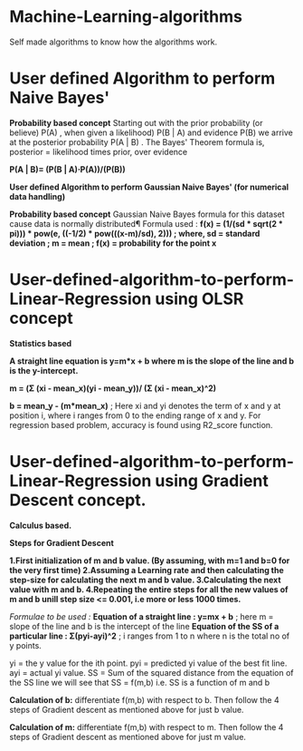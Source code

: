 # Machine-Learning-algorithms
Self made algorithms to know how the algorithms work.

# User defined Algorithm to perform Naive Bayes' 

**Probability based concept**
Starting out with the prior probability (or believe) P(A) , when given a likelihood) P(B | A) and evidence P(B) we arrive at the posterior probability P(A | B) .
The Bayes' Theorem formula is, posterior = likelihood times prior, over evidence

**P(A | B)= (P(B | A)⋅P(A))/(P(B))**

**User defined Algorithm to perform Gaussian Naive Bayes' (for numerical data handling)**

**Probability based concept**
Gaussian Naive Bayes formula for this dataset cause data is normally distributed¶
Formula used : 
**f(x) = (1/(sd * sqrt(2 * pi))) * pow(e, ((-1/2) * pow(((x-m)/sd), 2))) ; where, sd = standard deviation ; m = mean ; f(x) = probability for the point x**

# User-defined-algorithm-to-perform-Linear-Regression using OLSR concept
**Statistics based**

**A straight line equation is y=m*x + b where m is the slope of the line and b is the y-intercept.**

**m = (Σ (xi - mean_x)(yi - mean_y))/ (Σ (xi - mean_x)^2)**

**b = mean_y - (m*mean_x)** ; 
Here xi and yi denotes the term of x and y at position i, where i ranges from 0 to the ending range of x and y.
For regression based problem, accuracy is found using R2_score function.

# User-defined-algorithm-to-perform-Linear-Regression using Gradient Descent concept.
**Calculus based.**

**Steps for Gradient Descent**

**1.First initialization of m and b value. (By assuming, with m=1 and b=0 for the very first time)
2.Assuming a Learning rate and then calculating the step-size for calculating the next m and b value.
3.Calculating the next value with m and b.
4.Repeating the entire steps for all the new values of m and b unill step size <= 0.001, i.e more or less 1000 times.**

*Formulae to be used :*
**Equation of a straight line : y=mx + b** ; here m = slope of the line and b is the intercept of the line
**Equation of the SS of a particular line : Σ(pyi-ayi)^2** ; i ranges from 1 to n where n is the total no of y points.

yi = the y value for the ith point.
pyi = predicted yi value of the best fit line.
ayi = actual yi value.
SS = Sum of the squared distance
from the equation of the SS line we will see that SS = f(m,b) i.e. SS is a function of m and b

**Calculation of b:**
differentiate f(m,b) with respect to b.
Then follow the 4 steps of Gradient descent as mentioned above for just b value.

**Calculation of m:**
differentiate f(m,b) with respect to m.
Then follow the 4 steps of Gradient descent as mentioned above for just m value.
